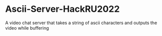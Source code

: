 # Ascii-Server-HackRU2022
A video chat server that takes a string of ascii characters and outputs the video while buffering
